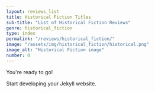 ```yaml
---
layout: reviews_list
title: Historical Fiction Titles
sub-title: "List of Historical Fiction Reviews"
genre: historical_fiction
type: index
permalink: "/reviews/historical_fiction/"
image: "/assets/img/historical_fiction/historical.png"
image_alt: "Historical Fiction image"
number: 0
---
```


You're ready to go!

Start developing your Jekyll website.
